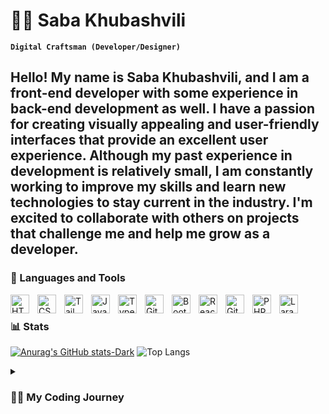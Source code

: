 # 🧝‍♂️ Saba Khubashvili

**`Digital Craftsman (Developer/Designer)`**



Hello! My name is Saba Khubashvili, and I am a front-end developer with some experience in back-end development as well. I have a passion for creating visually appealing and user-friendly interfaces that provide an excellent user experience. Although my past experience in development is relatively small, I am constantly working to improve my skills and learn new technologies to stay current in the industry. I'm excited to collaborate with others on projects that challenge me and help me grow as a developer.
---

### 🧰 Languages and Tools

<img align="left" alt="HTML" width="30px" style="padding-right:10px;" src="https://cdn.jsdelivr.net/gh/devicons/devicon/icons/html5/html5-plain.svg" />
<img align="left" alt="CSS" width="30px" style="padding-right:10px;" src="https://cdn.jsdelivr.net/gh/devicons/devicon/icons/css3/css3-plain.svg" />
<img align="left" alt="Tailwind" width="30px" style="padding-right:10px;" src="https://cdn.cdnlogo.com/logos/t/58/tailwind-css.svg" />
<img align="left" alt="JavaScript" width="30px" style="padding-right:10px;" src="https://cdn.jsdelivr.net/gh/devicons/devicon/icons/javascript/javascript-plain.svg" />
<img align="left" alt="TypeScript" width="30px" style="padding-right:10px;" src="https://cdn.jsdelivr.net/gh/devicons/devicon/icons/typescript/typescript-plain.svg" />
<img align="left" alt="Git" width="30px" style="padding-right:10px;" src="https://cdn.jsdelivr.net/gh/devicons/devicon/icons/git/git-original.svg" />
<img align="left" alt="Bootstrap" width="30px" style="padding-right:10px;" src="https://cdn.jsdelivr.net/gh/devicons/devicon/icons/bootstrap/bootstrap-original.svg" />
<img align="left" alt="React" width="30px" style="padding-right:10px;" src="https://cdn.jsdelivr.net/gh/devicons/devicon/icons/react/react-original.svg" />
<img align="left" alt="GitHub" width="30px" style="padding-right:10px;" src="https://cdn.jsdelivr.net/gh/devicons/devicon/icons/github/github-original.svg" />
<img align="left" alt="PHP" width="30px" style="padding-right:10px;" src="https://cdn.jsdelivr.net/gh/devicons/devicon/icons/php/php-original.svg" />
<img align="left" alt="Laravel" width="30px" style="padding-right:10px;" src="https://cdnjs.cloudflare.com/ajax/libs/simple-icons/3.2.0/laravel.svg" />

<br />

### 📊 Stats

[![Anurag's GitHub stats-Dark](https://github-readme-stats.vercel.app/api?username=SabaKhubashvili&show_icons=true&theme=dark#gh-dark-mode-only)](https://github.com/anuraghazra/github-readme-stats#gh-dark-mode-only)
![Top Langs](https://github-readme-stats.vercel.app/api/top-langs/?username=SabaKhubashvili&hide_progress=true&card_width=470px)

<details>
 <summary><h3>👨‍💻 My Coding Journey</h3></summary>
 
Greetings! My name is Saba Khubashvili, and I am a front-end developer with experience in both front-end and back-end development. My journey into the world of web development began three years ago when I enrolled in a web development program at Ug Limes. During this program, I gained a solid foundation in web development concepts and learned the basics of HTML, CSS, and JavaScript.

Since then, I have been continuously learning and honing my skills, taking on various web development projects to gain practical experience. I have now progressed to the point where I'm creating personal websites and working as a freelancer.

I specialize in creating visually appealing and user-friendly interfaces, using my knowledge of React,Typescript,Tailwind to build responsive, interactive, and intuitive websites. I enjoy working on projects that challenge me and allow me to learn new technologies and techniques.

Apart from web development, I am also interested in UI/UX design and am always looking to improve my design skills. I believe that good design is essential to creating great user experiences and strive to incorporate best design practices in all of my projects.

Thank you for taking the time to visit my GitHub portfolio. If you have any questions or would like to discuss potential projects or collaborations, please feel free to get in touch with me.
  
 [Linkedin]: https://www.linkedin.com/in/საბა-ხუბაშვილი-b08910223/
  
 
 Gmail: khubashvili.saba12@gmail.com
  
  
